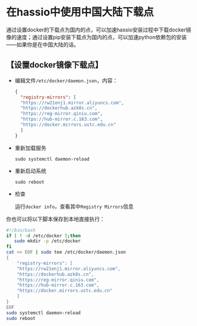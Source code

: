# 在hassio中使用中国大陆下载点

通过设置docker的下载点为国内的点，可以加速hassio安装过程中下载docker镜像的速度；通过设置pip安装下载点为国内的点，可以加速python依赖包的安装——如果你是在中国大陆的话。

## 【设置docker镜像下载点】

- 编辑文件`/etc/docker/daemon.json`，内容：

  ```json
  { 
    "registry-mirrors": [ 
    "https://rw21enj1.mirror.aliyuncs.com",
    "https://dockerhub.azk8s.cn",
    "https://reg-mirror.qiniu.com",
    "https://hub-mirror.c.163.com",
    "https://docker.mirrors.ustc.edu.cn"
    ]
  }
  ```

- 重新加载服务

  `sudo systemctl daemon-reload`

- 重新启动系统

  `sudo reboot`

- 检查

  运行`docker info`，查看其中`Registry Mirrors`信息

你也可以将以下脚本保存到本地直接执行：

```bash
#!/bin/bash
if [ ! -d /etc/docker ];then
   sudo mkdir -p /etc/docker
fi
cat << EOF | sudo tee /etc/docker/daemon.json 
{ 
    "registry-mirrors": [ 
    "https://rw21enj1.mirror.aliyuncs.com",
    "https://dockerhub.azk8s.cn",
    "https://reg-mirror.qiniu.com",
    "https://hub-mirror.c.163.com",
    "https://docker.mirrors.ustc.edu.cn"
    ]
}
EOF
sudo systemctl daemon-reload
sudo reboot
```

